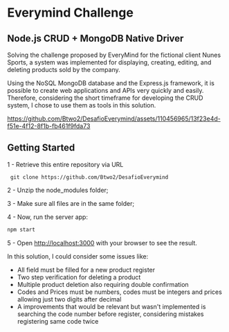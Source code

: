 # Everymind Challenge

##  Node.js CRUD + MongoDB Native Driver

Solving the challenge proposed by EveryMind for the fictional client Nunes Sports, a system was implemented for displaying, creating, editing, and deleting products sold by the company.

Using the NoSQL MongoDB database and the Express.js framework, it is possible to create web applications and APIs very quickly and easily. Therefore, considering the short timeframe for developing the CRUD system, I chose to use them as tools in this solution.

https://github.com/Btwo2/DesafioEverymind/assets/110456965/13f23e4d-f51e-4f12-8f1b-fb461f9fda73

## Getting Started

 1 - Retrieve this entire repository via URL
 
  ```git
   git clone https://github.com/Btwo2/DesafioEverymind
  ```

 2 - Unzip the node_modules folder;
 
 3 - Make sure all files are in the same folder;
 
 4 - Now, run the server app:

  ```cmd
  npm start
  ```

 5 - Open [http://localhost:3000](http://localhost:3000) with your browser to see the result.
 
In this solution, I could consider some issues like:
 - All field must be filled for a new product register
 - Two step verification for deleting a product
 - Multiple product deletion also requiring double confirmation
 - Codes and Prices must be numbers, codes must be integers and prices allowing just two digits after decimal
 - A improvements that would be relevant but wasn't implemented is searching the code number before register, considering mistakes registering same code twice
